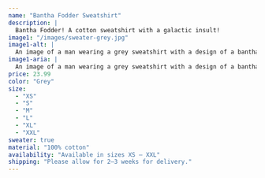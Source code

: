 ```yaml
---
name: "Bantha Fodder Sweatshirt"
description: |
  Bantha Fodder! A cotton sweatshirt with a galactic insult!
image1: "/images/sweater-grey.jpg"
image1-alt: |
  An image of a man wearing a grey sweatshirt with a design of a bantha with the text 'Bantha Fodder' on the front.
image1-aria: |
  An image of a man wearing a grey sweatshirt with a design of a bantha with the text 'Bantha Fodder' on the front.
price: 23.99
color: "Grey"
size:
  - "XS"
  - "S"
  - "M"
  - "L"
  - "XL"
  - "XXL"
sweater: true
material: "100% cotton"
availability: "Available in sizes XS – XXL"
shipping: "Please allow for 2–3 weeks for delivery."
---
```

